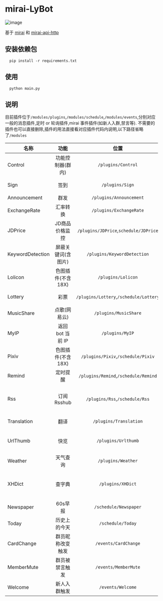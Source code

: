 # mirai-LyBot

![image](https://img.shields.io/badge/python-3.7+-green.svg)

基于 [mirai](https://github.com/mamoe/mirai) 和 [mirai-api-http](https://github.com/project-mirai/mirai-api-http)

## 安装依赖包

```
  pip install -r requirements.txt
```

## 使用

```
  python main.py
```

## 说明

目前插件位于`/modules/plugins`,`/modules/schedule`,`/modules/events`,分别对应一般的消息插件,定时 or 轮询插件,mirai 事件插件(如新人入群,禁言等).
不需要的插件也可以直接删除,插件的用法直接看对应插件代码内说明,以下路径省略了`/modules`

| 名称 | 功能 | 位置 | 备注 |
| ---------- | :-----------: | :-----------: | :-----------: |
| Control | 功能控制器(群内) | `/plugins/Control` | 无 |
| Sign | 签到 | `/plugins/Sign` | 抽签并给1张彩票和500游戏币 |
| Announcement | 群发 | `/plugins/Announcement` | 无 |
| ExchangeRate | 汇率转换 | `/plugins/ExchangeRate`  | [申请fixer的apiKey](https://fixer.io/) |
| JDPrice | JD商品价格监控 | `/plugins/JDPrice`,`schedule/JDPrice` | 无 |
| KeywordDetection | 屏蔽关键词(含图片) | `/plugins/KeywordDetection` | [申请百度ocr的api](https://cloud.baidu.com/product/ocr_general) |
| Lolicon | 色图插件(不含18X) | `/plugins/Lolicon` | [申请lolicon的apiKey](https://api.lolicon.app/#/setu) |
| Lottery | 彩票 | `/plugins/Lottery`,`/schedule/Lottery` | 分买票和定时开奖 |
| MusicShare | 点歌(网易云) | `/plugins/MusicShare` | 无 |
| MyIP | 返回 bot 当前 IP | `/plugins/MyIP` | 无 |
| Pixiv | 色图插件(不含18X) | `/plugins/Pixiv`,`/schedule/Pixiv` | 分随机抽图和关注推送,需[获取refreshToken](https://gist.github.com/ZipFile/c9ebedb224406f4f11845ab700124362) |
| Remind | 定时提醒 | `/plugins/Remind`,`/schedule/Remind` | 分设置提醒和轮询任务 |
| Rss | 订阅Rsshub | `/plugins/Rss`,`/schedule/Rss` | 分订阅和轮询任务,需自建rsshub(启用Access_Token) |
| Translation | 翻译 | `/plugins/Translation` | [申请百度翻译api](https://fanyi-api.baidu.com/) |
| UrlThumb | 快览 | `/plugins/Urlthumb` | url地址快览,其中B站视频解析抄自[ABot](https://github.com/djkcyl/ABot-Graia) |
| Weather | 天气查询 | `/plugins/Weather` | [申请和风天气api](https://www.qweather.com/) |
| XHDict | 查字典 | `/plugins/XHDict` | 服务器需安装playwright的chromium,抄自[ABot](https://github.com/djkcyl/ABot-Graia)  |
| Newspaper | 60s早报 | `/schedule/Newspaper` | 无 |
| Today | 历史上的今天 | `/schedule/Today` | 无 |
| CardChange | 群员昵称改变触发 | `/events/CardChange` | 无 |
| MemberMute | 群员被禁言触发 | `/events/MemberMute` | 无 |
| Welcome | 新人入群触发 | `/events/Welcome` | 无 |














